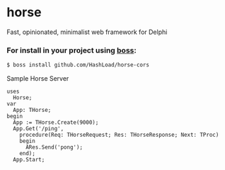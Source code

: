 # horse
Fast, opinionated, minimalist web framework for Delphi

### For install in your project using [boss](https://github.com/HashLoad/boss):
``` sh
$ boss install github.com/HashLoad/horse-cors
```

Sample Horse Server
```delphi
uses
  Horse;
var
  App: THorse;
begin
  App := THorse.Create(9000);
  App.Get('/ping',
    procedure(Req: THorseRequest; Res: THorseResponse; Next: TProc)
    begin
      ARes.Send('pong');
    end);
  App.Start;
```
